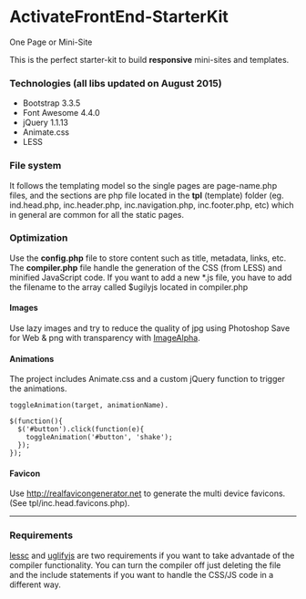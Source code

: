 ActivateFrontEnd-StarterKit
===========================

One Page or Mini-Site

This is the perfect starter-kit to build **responsive** mini-sites and templates.

### Technologies (all libs updated on August 2015)
* Bootstrap 3.3.5
* Font Awesome 4.4.0
* jQuery 1.1.13
* Animate.css
* LESS

### File system
It follows the templating model so the single pages are page-name.php files, and the sections are php file located in the **tpl** (template) folder (eg. ind.head.php, inc.header.php, inc.navigation.php, inc.footer.php, etc) which in general are common for all the static pages.

### Optimization
Use the **config.php** file to store content such as title, metadata, links, etc.
The **compiler.php** file handle the generation of the CSS (from LESS) and minified JavaScript code. If you want to add a new *.js file, you have to add the filename to the array called $ugilyjs located in compiler.php

#### Images
Use lazy images and try to reduce the quality of jpg using Photoshop Save for Web & png with transparency with [ImageAlpha](http://pngmini.com).

#### Animations
The project includes Animate.css and a custom jQuery function to trigger the animations.
```
toggleAnimation(target, animationName).
```
```
$(function(){
  $('#button').click(function(e){ 
    toggleAnimation('#button', 'shake');
  });
});
```

#### Favicon
Use http://realfavicongenerator.net to generate the multi device favicons. (See tpl/inc.head.favicons.php).

-------

### Requirements
[lessc](http://lesscss.org) and [uglifyjs](https://github.com/mishoo/UglifyJS2) are two requirements if you want to take advantade of the compiler functionality. You can turn the compiler off just deleting the file and the include statements if you want to handle the CSS/JS code in a different way.
